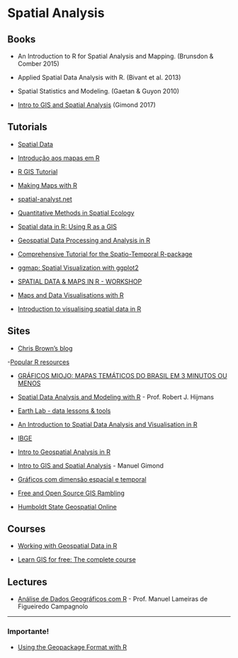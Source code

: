 # Spatial Analysis

## Books

- An Introduction to R for Spatial Analysis and Mapping. (Brunsdon & Comber 2015)

- Applied Spatial Data Analysis with R. (Bivant et al. 2013)

- Spatial Statistics and Modeling. (Gaetan & Guyon 2010)

- [Intro to GIS and Spatial Analysis](https://mgimond.github.io/Spatial/index.html) (Gimond 2017)

## Tutorials

- [Spatial Data](http://ncss-tech.github.io/stats_for_soil_survey/chapters/2_data/2b_spatial_data.html)

- [Introdução aos mapas em R](http://rstudio-pubs-static.s3.amazonaws.com/176768_ec7fb4801e3a4772886d61e65885fbdd.html)

- [R GIS Tutorial](http://pakillo.github.io/R-GIS-tutorial/)

- [Making Maps with R](http://eriqande.github.io/rep-res-web/lectures/making-maps-with-R.html)

- [spatial-analyst.net](http://spatial-analyst.net/wiki/index.php?title=Main_Page)

- [Quantitative Methods in Spatial Ecology](http://evansmurphy.wixsite.com/evansspatial)

- [Spatial data in R: Using R as a GIS](http://pakillo.github.io/R-GIS-tutorial/)

- [Geospatial Data Processing and Analysis in R](http://rpubs.com/ajlyons/rspatialdata)

- [Comprehensive Tutorial for the Spatio-Temporal R-package](https://cran.r-project.org/web/packages/SpatioTemporal/vignettes/ST_tutorial.pdf)

- [ggmap: Spatial Visualization with ggplot2](https://journal.r-project.org/archive/2013-1/kahle-wickham.pdf)

- [SPATIAL DATA & MAPS IN R  - WORKSHOP](https://github.com/mattjbayly/MapsProj/blob/master/Maps_Tutorial.R)

- [Maps and Data Visualisations with R](http://spatial.ly/r/)

- [Introduction to visualising spatial data in R](https://cran.r-project.org/doc/contrib/intro-spatial-rl.pdf)

## Sites
- [Chris Brown’s blog](http://www.seascapemodels.org/bluecology_blog.html)

-[Popular R resources](http://www.seascapemodels.org/code.html)

- [GRÁFICOS MIOJO: MAPAS TEMÁTICOS DO BRASIL EM 3 MINUTOS OU MENOS](http://curso-r.com/blog/2017/05/04/2017-05-04-mapas-tematicos-3-minutos/)

- [Spatial Data Analysis and Modeling with R](http://www.rspatial.org/#) - Prof. Robert J. Hijmans

- [Earth Lab - data lessons & tools](https://earthdatascience.org)

- [An Introduction to Spatial Data Analysis and Visualisation in R ](https://data.cdrc.ac.uk/tutorial/an-introduction-to-spatial-data-analysis-and-visualisation-in-r)

- [IBGE](http://mapas.ibge.gov.br)

- [Intro to Geospatial Analysis in R](http://data-analytics.net/wp-content/uploads/2014/09/geo1.html)

- [Intro to GIS and Spatial Analysis](https://mgimond.github.io/Spatial/coordinate-systems.html) - Manuel Gimond

- [Gráficos com dimensão espacial e temporal](https://italocegatta.github.io/graficos-com-dimensao-espacial-e-temporal/)

- [Free and Open Source GIS Rambling](https://anitagraser.com)

- [Humboldt State Geospatial Online](http://gis.humboldt.edu/OLM/OLM_Homepage/index.html)

## Courses
- [Working with Geospatial Data in R](https://www.datacamp.com/courses/working-with-geospatial-data-in-r)

- [Learn GIS for free: The complete course](https://blog.gvsig.org/2017/08/01/learn-gis-for-free-the-complete-course/)

## Lectures
- [Análise de Dados Geográficos com R](https://fenix.isa.ulisboa.pt/qubEdu/cursos/ce.adg_r/lateral/material-pedagogico) - Prof. Manuel Lameiras de Figueiredo Campagnolo

---

### Importante!

- [Using the Geopackage Format with R](http://jsta.github.io/2016/07/14/geopackage-r.html)
